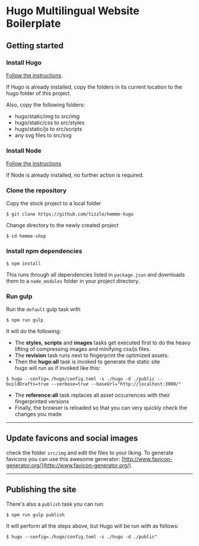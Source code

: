 # Hugo Multilingual Website Boilerplate

## Getting started

### Install Hugo
[Follow the instructions](http://gohugo.io/#action).

If Hugo is already installed, copy the folders in its current location to the hugo folder of this project.

Also, copy the following folders:
- hugo/static/img to src/img
- hugo/static/css to src/styles
- hugo/static/js to src/scripts
- any svg files to src/svg

### Install Node
[Follow the instructions](https://nodejs.org)

If Node is already installed, no further action is required.

### Clone the repository
Copy the stock project to a local folder

```
$ git clone https://github.com/tizzle/hemme-hugo
```

Change directory to the newly created project
```
$ cd hemme-shop
```

### Install npm dependencies
```
$ npm install
```

This runs through all dependencies listed in `package.json` and downloads them to a `node_modules` folder in your project directory.

### Run gulp
Run the `default` gulp task with

```
$ npm run gulp
```

It will do the following:
- The **styles**, **scripts** and **images** tasks get executed first to do the heavy lifting of compressing images and minifying css/js files.
- The **revision** task runs next to fingerprint the optimized assets.
- Then the **hugo:all** task is invoked to generate the static site<br>
hugo will run as if invoked like this:
```
$ hugo --config=./hugo/config.toml -s ./hugo -d ./public --buildDrafts=true --verbose=true --baseUrl="http://localhost:3000/"
```

- The **reference:all** task replaces all asset occurrences with their fingerprinted versions
- Finally, the browser is reloaded so that you can very quickly check the changes you made

---

## Update favicons and social images
check the folder `src/img` and edit the files to your liking. To generate favicons you can use this awesome generator: [http://www.favicon-generator.org/](http://www.favicon-generator.org/)

---

## Publishing the site
There's also a `publish` task you can run:

```
$ npm run gulp publish
```

It will perform all the steps above, but Hugo will be run with as follows:
```
$ hugo --config=./hugo/config.toml -s ./hugo -d ./public"
```
